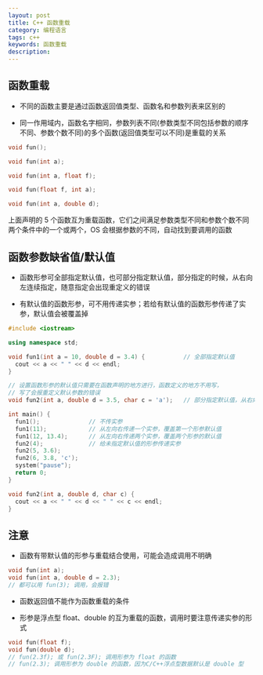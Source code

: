 ```yaml
---
layout: post
title: C++ 函数重载
category: 编程语言
tags: c++
keywords: 函数重载
description:
---
```


## 函数重载

- 不同的函数主要是通过函数返回值类型、函数名和参数列表来区别的

- 同一作用域内，函数名字相同，参数列表不同(参数类型不同包括参数的顺序不同、参数个数不同)的多个函数(返回值类型可以不同)是重载的关系

```cpp
void fun();

void fun(int a);

void fun(int a, float f);

void fun(float f, int a);

void fun(int a, double d);
```

上面声明的 5 个函数互为重载函数，它们之间满足参数类型不同和参数个数不同两个条件中的一个或两个，OS 会根据参数的不同，自动找到要调用的函数

## 函数参数缺省值/默认值

- 函数形参可全部指定默认值，也可部分指定默认值，部分指定的时候，从右向左连续指定，随意指定会出现重定义的错误

- 有默认值的函数形参，可不用传递实参；若给有默认值的函数形参传递了实参，默认值会被覆盖掉

```cpp
#include <iostream>

using namespace std;

void fun1(int a = 10, double d = 3.4) {           // 全部指定默认值
  cout << a << " " << d << endl;
}

// 设置函数形参的默认值只需要在函数声明的地方进行，函数定义的地方不用写，
// 写了会报重定义默认参数的错误
void fun2(int a, double d = 3.5, char c = 'a');   // 部分指定默认值，从右向左

int main() {
  fun1();              // 不传实参
  fun1(11);            // 从左向右传递一个实参，覆盖第一个形参默认值
  fun1(12, 13.4);      // 从左向右传递两个实参，覆盖两个形参的默认值
  fun2(4);             // 给未指定默认值的形参传递实参
  fun2(5, 3.6);
  fun2(6, 3.8, 'c');
  system("pause");
  return 0;
}

void fun2(int a, double d, char c) {
  cout << a << " " << d << " " << c << endl;
}
```

## 注意

- 函数有带默认值的形参与重载结合使用，可能会造成调用不明确

```cpp
void fun(int a);
void fun(int a, double d = 2.3);
// 都可以用 fun(3); 调用，会报错
```

- 函数返回值不能作为函数重载的条件

- 形参是浮点型 float、double 的互为重载的函数，调用时要注意传递实参的形式

```cpp
void fun(float f);
void fun(double d);
// fun(2.3f); 或 fun(2.3F); 调用形参为 float 的函数
// fun(2.3); 调用形参为 double 的函数，因为C/C++浮点型数据默认是 double 型
```
